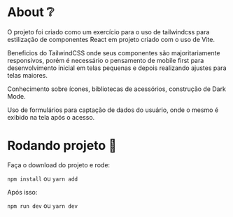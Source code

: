 # About ❔

O projeto foi criado como um exercício para o uso de tailwindcss para estilização de componentes React em projeto criado com o uso de Vite. 

Beneficios do TailwindCSS onde seus componentes são majoritariamente responsivos, porém é necessário o pensamento de mobile first para desenvolvimento inicial em telas pequenas e depois realizando ajustes para telas maiores.

Conhecimento sobre ícones, bibliotecas de acessórios, construção de Dark Mode.

Uso de formulários para captação de dados do usuário, onde o mesmo é exibido na tela após o acesso.

# Rodando projeto 🔨

Faça o download do projeto e rode:

`npm install` ou `yarn add`  

Após isso: 

`npm run dev` ou `yarn dev`